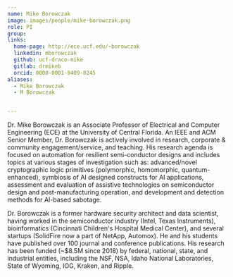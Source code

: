 ```yaml
---
name: Mike Borowczak
image: images/people/mike-borowczak.png
role: PI
group: 
links:
  home-page: http://ece.ucf.edu/~borowczak
  linkedin: mborowczak
  github: ucf-draco-mike
  gitlab: drmikeb
  orcid: 0000-0001-9409-8245
aliases:
  - Mike Borowczak
  - M Borowczak


---
```


Dr. Mike Borowczak is an Associate Professor of Electrical and Computer Engineering (ECE) at the University of Central Florida. An IEEE and ACM Senior Member, Dr. Borowczak is actively involved in research, corporate & community engagement/service, and teaching. His research agenda is focused on automation for resilient semi-conductor designs and includes topics at various stages of investigation such as:  advanced/novel cryptographic logic primitives (polymorphic, homomorphic, quantum-enhanced), symbiosis of AI designed constructs for AI applications, assessment and evaluation of assistive technologies on  semiconductor design and post-manufacturing operation, and development and detection methods for AI-based sabotage. 

Dr. Borowczak is a former hardware security architect and data scientist, having worked in the semiconductor industry (Intel, Texas Instruments), bioinformatics (Cincinnati Children's Hospital Medical Center), and several startups (SolidFire now a part of NetApp, Automox).  He and his students have published over 100 journal and conference publications. His research has been funded (~$8.5M since 2018) by federal, national, state, and industrial entities, including the NSF, NSA, Idaho National Laboratories, State of Wyoming, IOG, Kraken, and Ripple.

